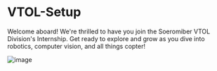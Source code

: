 # VTOL-Setup
Welcome aboard! We're thrilled to have you join the Soeromiber VTOL Division's Internship. Get ready to explore and grow as you dive into robotics, computer vision, and all things copter!

![image](https://github.com/user-attachments/assets/30ae16a2-1608-486b-869a-5a36010176a8)

